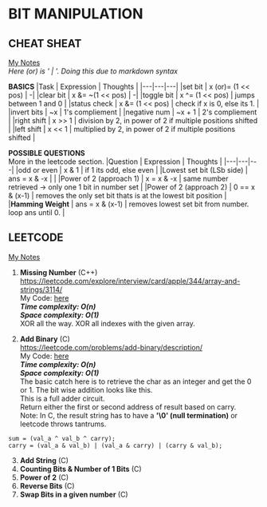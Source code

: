 # BIT MANIPULATION

## CHEAT SHEAT
[My Notes](https://drive.google.com/file/d/1yMp2blLH92lSgOJexTKLZR8p5Uy2qVIe/view?usp=sharing) <br />
*Here (or) is ' | '. Doing this due to markdown syntax* <br />

**BASICS**
|Task   | Expression  | Thoughts |
|---|---|---|
|set bit        | x (or)= (1 << pos)    | -|
|clear bit      | x &= ~(1 << pos)      | -|
|toggle bit     | x ^= (1 << pos)       | jumps between 1 and 0         |
|status check   | x &= (1 << pos)       | check if x is 0, else its 1.  |
|invert bits    | ~x                    | 1's compliement               |
|negative num   | ~x + 1                | 2's compliement               |
|right shift    | x >> 1                | division by 2, in power of 2 if multiple positions shifted    | 
|left shift     | x << 1                | multiplied by 2, in power of 2 if multiple positions shifted  |

**POSSIBLE QUESTIONS** <br />
More in the leetcode section. 
|Question   | Expression  | Thoughts |
|---|---|---|
|odd or even                | x & 1                 | if 1 its odd, else even                               |
|Lowest set bit (LSb side)  | ans = x & -x          |                                                       |
|Power of 2  (approach 1)   | x = x & -x            | same number retrieved -> only one 1 bit in number set |
|Power of 2  (approach 2)   | 0 == x & (x-1)        | removes the only set bit thats is at the lowest bit position  |    
|**Hamming Weight**         | ans = x & (x-1)       | removes lowest set bit from number. loop ans until 0.         |   

## LEETCODE
[My Notes](https://drive.google.com/file/d/1Bgyo1it-MCAvFo60YM1Y6CWE8xdxUk5y/view?usp=sharing) <br />

1. **Missing Number** (C++) <br /> 
https://leetcode.com/explore/interview/card/apple/344/array-and-strings/3114/ <br />
My Code: [here](missing_numbers.cpp) <br />
***Time complexity: O(n)*** <br />
***Space complexity: O(1)*** <br />
XOR all the way. XOR all indexes with the given array.

2. **Add Binary** (C) <br /> 
https://leetcode.com/problems/add-binary/description/ <br />
My Code: [here](add_binary.c) <br />
***Time complexity: O(n)*** <br />
***Space complexity: O(1)*** <br />
The basic catch here is to retrieve the char as an integer and get the 0 or 1. The bit wise addition looks like this. <br />
This is a full adder circuit. <br />
Return either the first or second address of result based on carry. <br />
Note: In C, the result string has to have a **'\0' (null termination)** or leetcode throws tantrums.
```
sum = (val_a ^ val_b ^ carry);
carry = (val_a & val_b) | (val_a & carry) | (carry & val_b);
```

3. **Add String** (C) <br /> 
4. **Counting Bits & Number of 1 Bits** (C) <br />
5. **Power of 2** (C) <br />
6. **Reverse Bits** (C) <br />
7. **Swap Bits in a given number** (C) <br />

